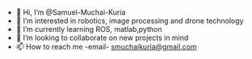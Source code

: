 - 👋 Hi, I’m @Samuel-Muchai-Kuria
- 👀 I’m interested in robotics, image processing and drone technology 
- 🌱 I’m currently learning ROS, matlab,python
- 💞️ I’m looking to collaborate on new projects in mind
- 📫 How to reach me -email- smuchaikuria@gmail.com

<!---
Samuel-Muchai-Kuria/Samuel-Muchai-Kuria is a ✨ special ✨ repository because its `README.md` (this file) appears on your GitHub profile.
You can click the Preview link to take a look at your changes.
--->
